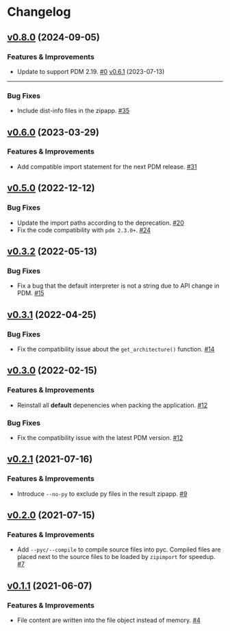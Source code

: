 # Changelog

<!-- insertion marker -->
[v0.8.0](https://github.com/frostming/pdm-packer/releases/tag/0.8.0) (2024-09-05)
---------------------------------------------------------------------------------

### Features & Improvements

- Update to support PDM 2.19. [#0](https://github.com/frostming/pdm-packer/issues/0)
[v0.6.1](https://github.com/frostming/pdm-packer/releases/tag/0.6.1) (2023-07-13)
---------------------------------------------------------------------------------

### Bug Fixes

- Include dist-info files in the zipapp. [#35](https://github.com/frostming/pdm-packer/issues/35)


[v0.6.0](https://github.com/frostming/pdm-packer/releases/tag/0.6.0) (2023-03-29)
---------------------------------------------------------------------------------

### Features & Improvements

- Add compatible import statement for the next PDM release. [#31](https://github.com/frostming/pdm-packer/issues/31)


[v0.5.0](https://github.com/frostming/pdm-packer/releases/tag/0.5.0) (2022-12-12)
---------------------------------------------------------------------------------

### Bug Fixes

- Update the import paths according to the deprecation. [#20](https://github.com/frostming/pdm-packer/issues/20)
- Fix the code compatibility with `pdm 2.3.0+`. [#24](https://github.com/frostming/pdm-packer/issues/24)


[v0.3.2](https://github.com/frostming/pdm-packer/releases/tag/0.3.2) (2022-05-13)
---------------------------------------------------------------------------------

### Bug Fixes

- Fix a bug that the default interpreter is not a string due to API change in PDM. [#15](https://github.com/frostming/pdm-packer/issues/15)


[v0.3.1](https://github.com/frostming/pdm-packer/releases/tag/0.3.1) (2022-04-25)
---------------------------------------------------------------------------------

### Bug Fixes

- Fix the compatibility issue about the `get_architecture()` function. [#14](https://github.com/frostming/pdm-packer/issues/14)


[v0.3.0](https://github.com/frostming/pdm-packer/releases/tag/0.3.0) (2022-02-15)
---------------------------------------------------------------------------------

### Features & Improvements

- Reinstall all **default** depenencies when packing the application. [#12](https://github.com/frostming/pdm-packer/issues/12)

### Bug Fixes

- Fix the compatibility issue with the latest PDM version. [#12](https://github.com/frostming/pdm-packer/issues/12)


[v0.2.1](https://github.com/frostming/pdm-packer/releases/tag/0.2.1) (2021-07-16)
---------------------------------------------------------------------------------

### Features & Improvements

- Introduce `--no-py` to exclude py files in the result zipapp. [#9](https://github.com/frostming/pdm-packer/issues/9)


[v0.2.0](https://github.com/frostming/pdm-packer/releases/tag/0.2.0) (2021-07-15)
---------------------------------------------------------------------------------

### Features & Improvements

- Add `--pyc/--compile` to compile source files into pyc. Compiled files are placed next to the source files to be loaded by `zipimport` for speedup.  [#7](https://github.com/frostming/pdm-packer/issues/7)


[v0.1.1](https://github.com/frostming/pdm-packer/releases/tag/0.1.1) (2021-06-07)
---------------------------------------------------------------------------------

### Features & Improvements

- File content are written into the file object instead of memory. [#4](https://github.com/frostming/pdm-packer/issues/4)
